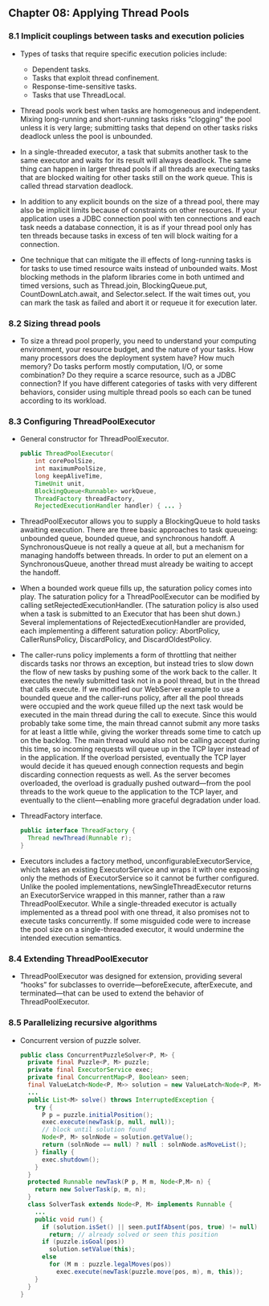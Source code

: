 ## Chapter 08: Applying Thread Pools

### 8.1 Implicit couplings between tasks and execution policies

- Types of tasks that require specific execution policies include:
	- Dependent tasks.
	- Tasks that exploit thread confinement.
	- Response-time-sensitive tasks.
	- Tasks that use ThreadLocal.

- Thread pools work best when tasks are homogeneous and independent. Mixing long-running and short-running tasks risks “clogging” the pool unless it is very large; submitting tasks that depend on other tasks risks deadlock unless the pool is unbounded.

- In a single-threaded executor, a task that submits another task to the same executor and waits for its result will always deadlock. The same thing can happen in larger thread pools if all threads are executing tasks that are blocked waiting for other tasks still on the work queue. This is called thread starvation deadlock.

- In addition to any explicit bounds on the size of a thread pool, there may also be implicit limits because of constraints on other resources. If your application uses a JDBC connection pool with ten connections and each task needs a database connection, it is as if your thread pool only has ten threads because tasks in excess of ten will block waiting for a connection.

- One technique that can mitigate the ill effects of long-running tasks is for tasks to use timed resource waits instead of unbounded waits. Most blocking methods in the plaform libraries come in both untimed and timed versions, such as Thread.join, BlockingQueue.put, CountDownLatch.await, and Selector.select. If the wait times out, you can mark the task as failed and abort it or requeue it for execution later.

### 8.2 Sizing thread pools

- To size a thread pool properly, you need to understand your computing environment, your resource budget, and the nature of your tasks. How many processors does the deployment system have? How much memory? Do tasks perform mostly computation, I/O, or some combination? Do they require a scarce resource, such as a JDBC connection? If you have different categories of tasks with very different behaviors, consider using multiple thread pools so each can be tuned according to its workload.

### 8.3 Configuring ThreadPoolExecutor

- General constructor for ThreadPoolExecutor.
  ```java
  public ThreadPoolExecutor(
      int corePoolSize,
      int maximumPoolSize,
      long keepAliveTime,
      TimeUnit unit,
      BlockingQueue<Runnable> workQueue,
      ThreadFactory threadFactory,
      RejectedExecutionHandler handler) { ... }
  ```

- ThreadPoolExecutor allows you to supply a BlockingQueue to hold tasks awaiting execution. There are three basic approaches to task queueing: unbounded queue, bounded queue, and synchronous handoff. A SynchronousQueue is not really a queue at all, but a mechanism for managing handoffs between threads. In order to put an element on a SynchronousQueue, another thread must already be waiting to accept the handoff.

- When a bounded work queue fills up, the saturation policy comes into play. The saturation policy for a ThreadPoolExecutor can be modified by calling setRejectedExecutionHandler. (The saturation policy is also used when a task is submitted to an Executor that has been shut down.) Several implementations of RejectedExecutionHandler are provided, each implementing a different saturation policy: AbortPolicy, CallerRunsPolicy, DiscardPolicy, and DiscardOldestPolicy.

- The caller-runs policy implements a form of throttling that neither discards tasks nor throws an exception, but instead tries to slow down the flow of new tasks by pushing some of the work back to the caller. It executes the newly submitted task not in a pool thread, but in the thread that calls execute. If we modified our WebServer example to use a bounded queue and the caller-runs policy, after all the pool threads were occupied and the work queue filled up the next task would be executed in the main thread during the call to execute. Since this would probably take some time, the main thread cannot submit any more tasks for at least a little while, giving the worker threads some time to catch up on the backlog. The main thread would also not be calling accept during this time, so incoming requests will queue up in the TCP layer instead of in the application. If the overload persisted, eventually the TCP layer would decide it has queued enough connection requests and begin discarding connection requests as well. As the server becomes overloaded, the overload is gradually pushed outward—from the pool threads to the work queue to the application to the TCP layer, and eventually to the client—enabling more graceful degradation under load.

- ThreadFactory interface.
  ```java
  public interface ThreadFactory {
    Thread newThread(Runnable r);
  }
  ```

- Executors includes a factory method, unconfigurableExecutorService, which takes an existing ExecutorService and wraps it with one exposing only the methods of ExecutorService so it cannot be further configured. Unlike the pooled implementations, newSingleThreadExecutor returns an ExecutorService wrapped in this manner, rather than a raw ThreadPoolExecutor. While a single-threaded executor is actually implemented as a thread pool with one thread, it also promises not to execute tasks concurrently. If some misguided code were to increase the pool size on a single-threaded executor, it would undermine the intended execution semantics.

### 8.4 Extending ThreadPoolExecutor

- ThreadPoolExecutor was designed for extension, providing several “hooks” for subclasses to override—beforeExecute, afterExecute, and terminated—that can be used to extend the behavior of ThreadPoolExecutor.

### 8.5 Parallelizing recursive algorithms

- Concurrent version of puzzle solver.
  ```java
  public class ConcurrentPuzzleSolver<P, M> {
    private final Puzzle<P, M> puzzle;
    private final ExecutorService exec;
    private final ConcurrentMap<P, Boolean> seen;
    final ValueLatch<Node<P, M>> solution = new ValueLatch<Node<P, M>>();
    ...
    public List<M> solve() throws InterruptedException {
      try {
        P p = puzzle.initialPosition();
        exec.execute(newTask(p, null, null));
        // block until solution found
        Node<P, M> solnNode = solution.getValue();
        return (solnNode == null) ? null : solnNode.asMoveList();
      } finally {
        exec.shutdown();
      }
    }
    protected Runnable newTask(P p, M m, Node<P,M> n) {
      return new SolverTask(p, m, n);
    }
    class SolverTask extends Node<P, M> implements Runnable {
      ...
      public void run() {
        if (solution.isSet() || seen.putIfAbsent(pos, true) != null)
          return; // already solved or seen this position
        if (puzzle.isGoal(pos))
          solution.setValue(this);
        else
          for (M m : puzzle.legalMoves(pos))
            exec.execute(newTask(puzzle.move(pos, m), m, this));
      }
    }
  }
  ```